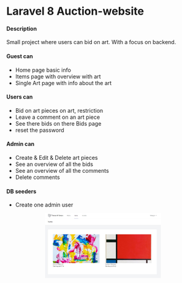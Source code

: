# Laravel 8 Auction-website

#### Description

Small project where users can bid on art. With a focus on backend.

#### Guest can

-   Home page basic info
-   Items page with overview with art
-   Single Art page with info about the art

#### Users can

-   Bid on art pieces on art, restriction
-   Leave a comment on an art piece
-   See there bids on there Bids page
-   reset the password

#### Admin can

-   Create & Edit & Delete art pieces
-   See an overview of all the bids
-   See an overview of all the comments
-   Delete comments

#### DB seeders

-   Create one admin user

<div align="center">
    <img src="public/images/homeScreenshot.jpg" width="60%">
</div>
